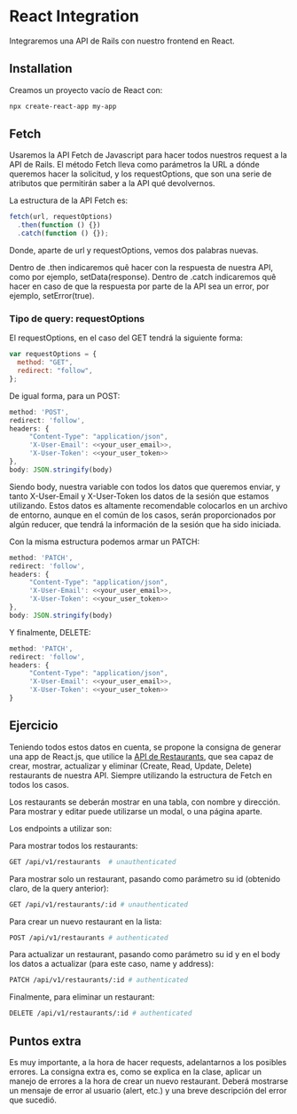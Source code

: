 # React Integration

Integraremos una API de Rails con nuestro frontend en React.

## Installation

Creamos un proyecto vacío de React con:

```bash
npx create-react-app my-app
```

## Fetch

Usaremos la API Fetch de Javascript para hacer todos nuestros request a la API de Rails. El método Fetch lleva como parámetros la URL a dónde queremos hacer la solicitud, y los requestOptions, que son una serie de atributos que permitirán saber a la API qué devolvernos.

La estructura de la API Fetch es:

```javascript
fetch(url, requestOptions)
  .then(function () {})
  .catch(function () {});
```

Donde, aparte de url y requestOptions, vemos dos palabras nuevas.

Dentro de .then indicaremos quê hacer con la respuesta de nuestra API, como por ejemplo, setData(response).
Dentro de .catch indicaremos quê hacer en caso de que la respuesta por parte de la API sea un error, por ejemplo, setError(true).

### Tipo de query: requestOptions

El requestOptions, en el caso del GET tendrá la siguiente forma:

```javascript
var requestOptions = {
  method: "GET",
  redirect: "follow",
};
```

De igual forma, para un POST:

```javascript
method: 'POST',
redirect: 'follow',
headers: {
     "Content-Type": "application/json",
     'X-User-Email': <<your_user_email>>,
     'X-User-Token': <<your_user_token>>
},
body: JSON.stringify(body)
```

Siendo body, nuestra variable con todos los datos que queremos enviar, y tanto X-User-Email y X-User-Token los datos de la sesión que estamos utilizando. Estos datos es altamente recomendable colocarlos en un archivo de entorno, aunque en el común de los casos, serán proporcionados por algún reducer, que tendrá la información de la sesión que ha sido iniciada.

Con la misma estructura podemos armar un PATCH:

```javascript
method: 'PATCH',
redirect: 'follow',
headers: {
     "Content-Type": "application/json",
     'X-User-Email': <<your_user_email>>,
     'X-User-Token': <<your_user_token>>
},
body: JSON.stringify(body)
```

Y finalmente, DELETE:

```javascript
method: 'PATCH',
redirect: 'follow',
headers: {
     "Content-Type": "application/json",
     'X-User-Email': <<your_user_email>>,
     'X-User-Token': <<your_user_token>>
}
```

## Ejercicio

Teniendo todos estos datos en cuenta, se propone la consigna de generar una app de React.js, que utilice la [API de Restaurants](https://github.com/luisejv/le-wagon-react-rails/tree/main/React%20Integration%20API), que sea capaz de crear, mostrar, actualizar y eliminar (Create, Read, Update, Delete) restaurants de nuestra API. Siempre utilizando la estructura de Fetch en todos los casos.

Los restaurants se deberán mostrar en una tabla, con nombre y dirección. Para mostrar y editar puede utilizarse un modal, o una página aparte.

Los endpoints a utilizar son:

Para mostrar todos los restaurants:

```bash
GET /api/v1/restaurants  # unauthenticated
```

Para mostrar solo un restaurant, pasando como parámetro su id (obtenido claro, de la query anterior):

```bash
GET /api/v1/restaurants/:id # unauthenticated
```

Para crear un nuevo restaurant en la lista:

```bash
POST /api/v1/restaurants # authenticated
```

Para actualizar un restaurant, pasando como parámetro su id y en el body los datos a actualizar (para este caso, name y address):

```bash
PATCH /api/v1/restaurants/:id # authenticated
```

Finalmente, para eliminar un restaurant:

```bash
DELETE /api/v1/restaurants/:id # authenticated
```

## Puntos extra

Es muy importante, a la hora de hacer requests, adelantarnos a los posibles errores. La consigna extra es, como se explica en la clase, aplicar un manejo de errores a la hora de crear un nuevo restaurant. Deberá mostrarse un mensaje de error al usuario (alert, etc.) y una breve descripción del error que sucedió.
